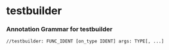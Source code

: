 # testbuilder

### Annotation Grammar for testbuilder

```
//testbuilder: FUNC_IDENT [on_type IDENT] args: TYPE[, ...]
```

